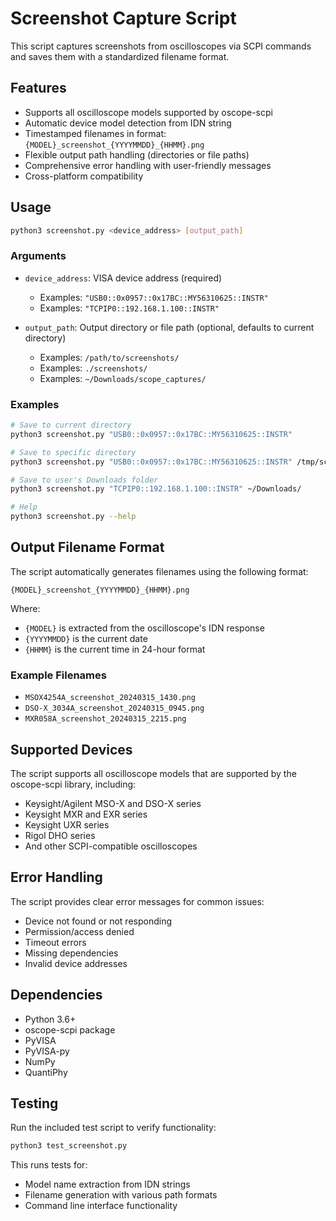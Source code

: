 # Screenshot Capture Script

This script captures screenshots from oscilloscopes via SCPI commands and saves them with a standardized filename format.

## Features

- Supports all oscilloscope models supported by oscope-scpi
- Automatic device model detection from IDN string
- Timestamped filenames in format: `{MODEL}_screenshot_{YYYYMMDD}_{HHMM}.png`
- Flexible output path handling (directories or file paths)
- Comprehensive error handling with user-friendly messages
- Cross-platform compatibility

## Usage

```bash
python3 screenshot.py <device_address> [output_path]
```

### Arguments

- `device_address`: VISA device address (required)
  - Examples: `"USB0::0x0957::0x17BC::MY56310625::INSTR"`
  - Examples: `"TCPIP0::192.168.1.100::INSTR"`

- `output_path`: Output directory or file path (optional, defaults to current directory)
  - Examples: `/path/to/screenshots/`
  - Examples: `./screenshots/`
  - Examples: `~/Downloads/scope_captures/`

### Examples

```bash
# Save to current directory
python3 screenshot.py "USB0::0x0957::0x17BC::MY56310625::INSTR"

# Save to specific directory
python3 screenshot.py "USB0::0x0957::0x17BC::MY56310625::INSTR" /tmp/screenshots/

# Save to user's Downloads folder
python3 screenshot.py "TCPIP0::192.168.1.100::INSTR" ~/Downloads/

# Help
python3 screenshot.py --help
```

## Output Filename Format

The script automatically generates filenames using the following format:

```
{MODEL}_screenshot_{YYYYMMDD}_{HHMM}.png
```

Where:
- `{MODEL}` is extracted from the oscilloscope's IDN response
- `{YYYYMMDD}` is the current date
- `{HHMM}` is the current time in 24-hour format

### Example Filenames

- `MSOX4254A_screenshot_20240315_1430.png`
- `DSO-X_3034A_screenshot_20240315_0945.png`
- `MXR058A_screenshot_20240315_2215.png`

## Supported Devices

The script supports all oscilloscope models that are supported by the oscope-scpi library, including:

- Keysight/Agilent MSO-X and DSO-X series
- Keysight MXR and EXR series
- Keysight UXR series
- Rigol DHO series
- And other SCPI-compatible oscilloscopes

## Error Handling

The script provides clear error messages for common issues:

- Device not found or not responding
- Permission/access denied
- Timeout errors
- Missing dependencies
- Invalid device addresses

## Dependencies

- Python 3.6+
- oscope-scpi package
- PyVISA
- PyVISA-py
- NumPy
- QuantiPhy

## Testing

Run the included test script to verify functionality:

```bash
python3 test_screenshot.py
```

This runs tests for:
- Model name extraction from IDN strings
- Filename generation with various path formats
- Command line interface functionality